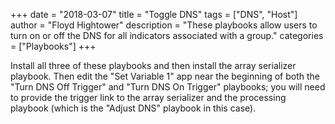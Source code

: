 +++
date = "2018-03-07"
title = "Toggle DNS"
tags = ["DNS", "Host"]
author = "Floyd Hightower"
description = "These playbooks allow users to turn on or off the DNS for all indicators associated with a group."
categories = ["Playbooks"]
+++

Install all three of these playbooks and then install the array serializer playbook. Then edit the "Set Variable 1" app near the beginning of both the "Turn DNS Off Trigger" and "Turn DNS On Trigger" playbooks; you will need to provide the trigger link to the array serializer and the processing playbook (which is the "Adjust DNS" playbook in this case).

